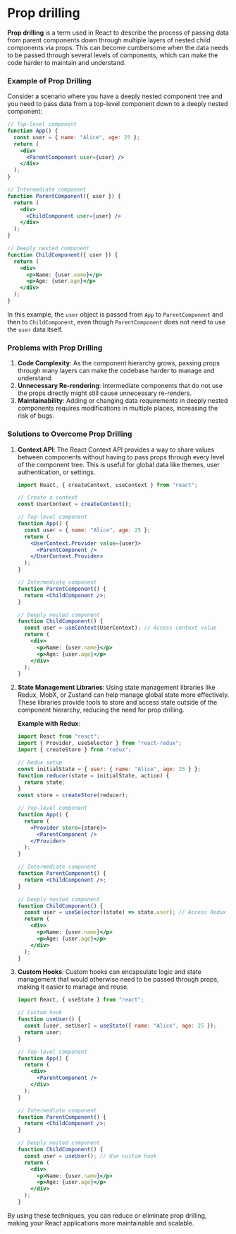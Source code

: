 # Prop drilling

**Prop drilling** is a term used in React to describe the process of passing data from parent components down through multiple layers of nested child components via props. This can become cumbersome when the data needs to be passed through several levels of components, which can make the code harder to maintain and understand.

### Example of Prop Drilling

Consider a scenario where you have a deeply nested component tree and you need to pass data from a top-level component down to a deeply nested component:

```jsx
// Top-level component
function App() {
  const user = { name: "Alice", age: 25 };
  return (
    <div>
      <ParentComponent user={user} />
    </div>
  );
}

// Intermediate component
function ParentComponent({ user }) {
  return (
    <div>
      <ChildComponent user={user} />
    </div>
  );
}

// Deeply nested component
function ChildComponent({ user }) {
  return (
    <div>
      <p>Name: {user.name}</p>
      <p>Age: {user.age}</p>
    </div>
  );
}
```

In this example, the `user` object is passed from `App` to `ParentComponent` and then to `ChildComponent`, even though `ParentComponent` does not need to use the `user` data itself.

### Problems with Prop Drilling

1. **Code Complexity**: As the component hierarchy grows, passing props through many layers can make the codebase harder to manage and understand.
2. **Unnecessary Re-rendering**: Intermediate components that do not use the props directly might still cause unnecessary re-renders.
3. **Maintainability**: Adding or changing data requirements in deeply nested components requires modifications in multiple places, increasing the risk of bugs.

### Solutions to Overcome Prop Drilling

1. **Context API**:
   The React Context API provides a way to share values between components without having to pass props through every level of the component tree. This is useful for global data like themes, user authentication, or settings.

   ```jsx
   import React, { createContext, useContext } from "react";

   // Create a context
   const UserContext = createContext();

   // Top-level component
   function App() {
     const user = { name: "Alice", age: 25 };
     return (
       <UserContext.Provider value={user}>
         <ParentComponent />
       </UserContext.Provider>
     );
   }

   // Intermediate component
   function ParentComponent() {
     return <ChildComponent />;
   }

   // Deeply nested component
   function ChildComponent() {
     const user = useContext(UserContext); // Access context value
     return (
       <div>
         <p>Name: {user.name}</p>
         <p>Age: {user.age}</p>
       </div>
     );
   }
   ```

2. **State Management Libraries**:
   Using state management libraries like Redux, MobX, or Zustand can help manage global state more effectively. These libraries provide tools to store and access state outside of the component hierarchy, reducing the need for prop drilling.

   **Example with Redux**:

   ```jsx
   import React from "react";
   import { Provider, useSelector } from "react-redux";
   import { createStore } from "redux";

   // Redux setup
   const initialState = { user: { name: "Alice", age: 25 } };
   function reducer(state = initialState, action) {
     return state;
   }
   const store = createStore(reducer);

   // Top-level component
   function App() {
     return (
       <Provider store={store}>
         <ParentComponent />
       </Provider>
     );
   }

   // Intermediate component
   function ParentComponent() {
     return <ChildComponent />;
   }

   // Deeply nested component
   function ChildComponent() {
     const user = useSelector((state) => state.user); // Access Redux state
     return (
       <div>
         <p>Name: {user.name}</p>
         <p>Age: {user.age}</p>
       </div>
     );
   }
   ```

3. **Custom Hooks**:
   Custom hooks can encapsulate logic and state management that would otherwise need to be passed through props, making it easier to manage and reuse.

   ```jsx
   import React, { useState } from "react";

   // Custom hook
   function useUser() {
     const [user, setUser] = useState({ name: "Alice", age: 25 });
     return user;
   }

   // Top-level component
   function App() {
     return (
       <div>
         <ParentComponent />
       </div>
     );
   }

   // Intermediate component
   function ParentComponent() {
     return <ChildComponent />;
   }

   // Deeply nested component
   function ChildComponent() {
     const user = useUser(); // Use custom hook
     return (
       <div>
         <p>Name: {user.name}</p>
         <p>Age: {user.age}</p>
       </div>
     );
   }
   ```

By using these techniques, you can reduce or eliminate prop drilling, making your React applications more maintainable and scalable.
